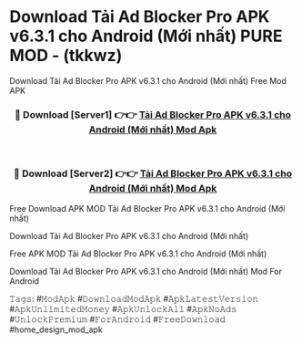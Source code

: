 # Download Tải Ad Blocker Pro APK v6.3.1 cho Android (Mới nhất) PURE MOD - (tkkwz)
Download Tải Ad Blocker Pro APK v6.3.1 cho Android (Mới nhất) Free Mod APK

<div align="center">
<h3>🔴 Download [Server1] 👉👉 <a href="https://apk-comot.site?title=Tải_Ad_Blocker_Pro_APK_v6.3.1_cho_Android_(Mới_nhất)">Tải Ad Blocker Pro APK v6.3.1 cho Android (Mới nhất) Mod Apk</a></h3><br>

<h3>🔴 Download [Server2] 👉👉 <a href="https://apk-comot.site?title=Tải_Ad_Blocker_Pro_APK_v6.3.1_cho_Android_(Mới_nhất)">Tải Ad Blocker Pro APK v6.3.1 cho Android (Mới nhất) Mod Apk</a></h3>
</div>


Free Download APK MOD Tải Ad Blocker Pro APK v6.3.1 cho Android (Mới nhất)

Download Tải Ad Blocker Pro APK v6.3.1 cho Android (Mới nhất) 

Free APK MOD Tải Ad Blocker Pro APK v6.3.1 cho Android (Mới nhất) 

Download Tải Ad Blocker Pro APK v6.3.1 cho Android (Mới nhất) Mod For Android

𝚃𝚊𝚐𝚜: #𝙼𝚘𝚍𝙰𝚙𝚔 #𝙳𝚘𝚠𝚗𝚕𝚘𝚊𝚍𝙼𝚘𝚍𝙰𝚙𝚔 #𝙰𝚙𝚔𝙻𝚊𝚝𝚎𝚜𝚝𝚅𝚎𝚛𝚜𝚒𝚘𝚗 #𝙰𝚙𝚔𝚄𝚗𝚕𝚒𝚖𝚒𝚝𝚎𝚍𝙼𝚘𝚗𝚎𝚢 #𝙰𝚙𝚔𝚄𝚗𝚕𝚘𝚌𝚔𝙰𝚕𝚕 #𝙰𝚙𝚔𝙽𝚘𝙰𝚍𝚜 #𝚄𝚗𝚕𝚘𝚌𝚔𝙿𝚛𝚎𝚖𝚒𝚞𝚖 #𝙵𝚘𝚛𝙰𝚗𝚍𝚛𝚘𝚒𝚍 #𝙵𝚛𝚎𝚎𝙳𝚘𝚠𝚗𝚕𝚘𝚊𝚍 #home_design_mod_apk